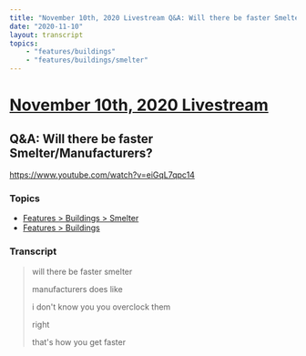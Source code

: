 ```yaml
---
title: "November 10th, 2020 Livestream Q&A: Will there be faster Smelter/Manufacturers?"
date: "2020-11-10"
layout: transcript
topics:
    - "features/buildings"
    - "features/buildings/smelter"
---
```

# [November 10th, 2020 Livestream](../2020-11-10.md)
## Q&A: Will there be faster Smelter/Manufacturers?
https://www.youtube.com/watch?v=eiGqL7qpc14

### Topics
* [Features > Buildings > Smelter](../topics/features/buildings/smelter.md)
* [Features > Buildings](../topics/features/buildings.md)

### Transcript

> will there be faster smelter
> 
> manufacturers does like
> 
> i don't know you you overclock them
> 
> right
> 
> that's how you get faster
> 
